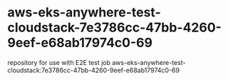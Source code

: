 # aws-eks-anywhere-test-cloudstack-7e3786cc-47bb-4260-9eef-e68ab17974c0-69
repository for use with E2E test job aws-eks-anywhere-test-cloudstack:7e3786cc-47bb-4260-9eef-e68ab17974c0-69
